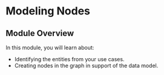 # Modeling Nodes

## Module Overview

In this module, you will learn about:

- Identifying the entities from your use cases.
- Creating nodes in the graph in support of the data model.
